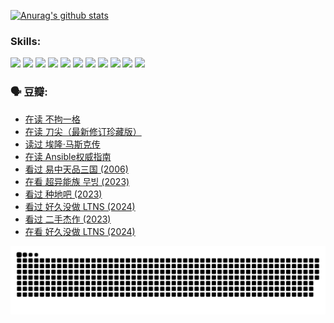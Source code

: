 
[![Anurag's github stats](https://github-readme-stats.vercel.app/api?username=w940853815)](https://github.com/anuraghazra/github-readme-stats)

### Skills:

<code><img height="32" src="https://cdn.jsdelivr.net/npm/simple-icons@v5/icons/python.svg"></code>
<code><img height="32" src="https://cdn.jsdelivr.net/npm/simple-icons@v5/icons/javascript.svg"></code>
<code><img height="32" src="https://cdn.jsdelivr.net/npm/simple-icons@v5/icons/django.svg"></code>
<code><img height="32" src="https://cdn.jsdelivr.net/npm/simple-icons@v5/icons/flask.svg"></code>
<code><img height="32" src="https://cdn.jsdelivr.net/npm/simple-icons@v5/icons/vuetify.svg"></code>
<code><img height="32" src="https://cdn.jsdelivr.net/npm/simple-icons@v5/icons/git.svg"></code>
<code><img height="32" src="https://cdn.jsdelivr.net/npm/simple-icons@v5/icons/docker.svg"></code>
<code><img height="32" src="https://cdn.jsdelivr.net/npm/simple-icons@v5/icons/postgresql.svg"></code>
<code><img height="32" src="https://cdn.jsdelivr.net/npm/simple-icons@v5/icons/elasticsearch.svg"></code>
<code><img height="32" src="https://cdn.jsdelivr.net/npm/simple-icons@v5/icons/macos.svg"></code>
<code><img height="32" src="https://cdn.jsdelivr.net/npm/simple-icons@v5/icons/linux.svg"></code>

### 🗣 豆瓣:

<!-- DOUBAN-ACTIVITIES:START -->
- [在读 不拘一格](https://www.douban.com/people/136069238/status/4541712161/?_i=10742626)
- [在读 刀尖（最新修订珍藏版）](https://www.douban.com/people/136069238/status/4541711339/?_i=10742626)
- [读过 埃隆·马斯克传](https://www.douban.com/people/136069238/status/4541710351/?_i=10742626)
- [在读 Ansible权威指南](https://www.douban.com/people/136069238/status/4539151450/?_i=10742626)
- [看过 易中天品三国‎ (2006)](https://www.douban.com/people/136069238/status/4529910812/?_i=10742626)
- [在看 超异能族 무빙‎ (2023)](https://www.douban.com/people/136069238/status/4527291077/?_i=10742626)
- [看过 种地吧‎ (2023)](https://www.douban.com/people/136069238/status/4527289637/?_i=10742626)
- [看过 好久没做 LTNS‎ (2024)](https://www.douban.com/people/136069238/status/4527289515/?_i=10742626)
- [看过 二手杰作‎ (2023)](https://www.douban.com/people/136069238/status/4522502716/?_i=10742626)
- [在看 好久没做 LTNS‎ (2024)](https://www.douban.com/people/136069238/status/4521969883/?_i=10742626)
<!-- DOUBAN-ACTIVITIES:END -->


![Snake animation](https://raw.githubusercontent.com/w940853815/w940853815/output/github-contribution-grid-snake.svg)

<!--
**w940853815/w940853815** is a ✨ _special_ ✨ repository because its `README.md` (this file) appears on your GitHub profile.

Here are some ideas to get you started:

- 🔭 I’m currently working on ...
- 🌱 I’m currently learning ...
- 👯 I’m looking to collaborate on ...
- 🤔 I’m looking for help with ...
- 💬 Ask me about ...
- 📫 How to reach me: ...
- 😄 Pronouns: ...
- ⚡ Fun fact: ...
-->
